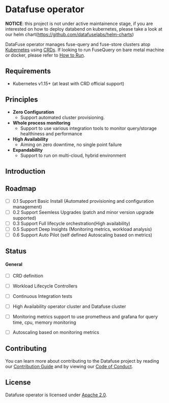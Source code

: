 # Datafuse operator
**NOTICE**: this project is not under active maintainence stage, if you are interested on how to deploy databend on kubernetes, please take a look at our helm chart(https://github.com/datafuselabs/helm-charts)

DataFuse operator manages fuse-query and fuse-store clusters atop [Kubernetes](https://kubernetes.io/) using [CRDs](https://kubernetes.io/docs/concepts/extend-kubernetes/api-extension/custom-resources/). If looking to run FuseQuery on bare metal machine or docker, please refer to [How to Run](https://github.com/datafuselabs/datafuse/blob/master/docs/overview/building-and-running.md). 

## Requirements
* Kubernetes v1.15+ (at least with CRD official support)

## Principles
* **Zero Configuration**
  - Support automated cluster provisioning.
* **Whole process monitoring** 
  - Support to use various integration tools to monitor query/storage healthiness and performance
* **High Availability**
  - Aiming on zero downtime, no single point failure
* **Expandability**
  - Support to run on multi-cloud, hybrid environment

## Introduction


## Roadmap

- [ ] 0.1 Support Basic Install (Automated provisioning and configuration management)
- [ ] 0.2 Support Seemless Upgrades (patch and minor version upgrade supported)
- [ ] 0.3 Support Full lifecycle orchestration(High availability)
- [ ] 0.5 Support Deep Insights (Monitoring metrics, workload analysis)
- [ ] 0.6 Support Auto Pilot (self defined Autoscaling based on metrics)

## Status

#### General

- [ ] CRD definition
- [ ] Workload Lifecycle Controllers
- [ ] Continuous Integration tests
- [ ] High Availability operator cluster and Datafuse cluster
- [ ] Monitoring metrics support to use prometheus and grafana for query time, cpu, memory monitoring
- [ ] Autoscaling based on monitoring metrics


## Contributing

You can learn more about contributing to the Datafuse project by reading our [Contribution Guide](https://github.com/datafuselabs/datafuse/blob/master/docs/development/contributing.md) and by viewing our [Code of Conduct](https://github.com/datafuselabs/datafuse/blob/master/docs/policies/code-of-conduct.md).

## License

Datafuse operator is licensed under [Apache 2.0](LICENSE).
